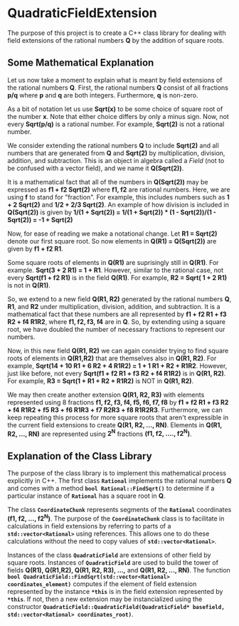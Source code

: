 # QuadraticFieldExtension

The purpose of this project is to create a C++ class library for dealing with field extensions of the rational numbers **Q** by the addition of square roots.

## Some Mathematical Explanation

Let us now take a moment to explain what is meant by field extensions of the rational numbers **Q**. First, the rational numbers **Q** consist of all fractions **p/q** where **p** and **q** are both integers. Furthermore, **q** is non-zero.

As a bit of notation let us use **Sqrt(x)** to be some choice of square root of the number **x**. Note that either choice differs by only a minus sign. Now, not every **Sqrt(p/q)** is a rational number. For example, **Sqrt(2)** is not a rational number.

We consider extending the rational numbers **Q** to include **Sqrt(2)** and all numbers that are generated from **Q** and **Sqrt(2)** by multiplication, division, addition, and subtraction. This is an object in algebra called a *Field* (not to be confused with a vector field), and we name it **Q(Sqrt(2))**. 

It is a mathematical fact that all of the numbers in **Q(Sqrt(2))** may be expressed as **f1 + f2 Sqrt(2)** where **f1, f2** are rational numbers. Here, we are using **f** to stand for "fraction". For example, this includes numbers such as **1 + 2 Sqrt(2)** and **1/2 + 2/3 Sqrt(2)**. An example of how division is included in **Q(Sqrt(2))** is given by **1/(1 + Sqrt(2)) = 1/(1 + Sqrt(2)) \* (1 - Sqrt(2))/(1 - Sqrt(2)) = -1 + Sqrt(2)**

Now, for ease of reading we make a notational change. Let **R1 = Sqrt(2)** denote our first square root. So now elements in **Q(R1) = Q(Sqrt(2))** are given by **f1 + f2 R1**.

Some square roots of elements in **Q(R1)** are suprisingly still in **Q(R1)**. For example. **Sqrt(3 + 2 R1) = 1 + R1**. However, similar to the rational case, not every **Sqrt(f1 + f2 R1)** is in the field **Q(R1)**. For example, **R2 = Sqrt( 1 + 2 R1)** is not in **Q(R1)**. 

So, we extend to a new field **Q(R1, R2)** generated by the rational numbers **Q**, **R1**, and **R2** under multiplication, division, addition, and subtraction. It is a mathematical fact that these numbers are all represented by **f1 + f2 R1 + f3 R2 + f4 R1R2**, where **f1, f2, f3, f4** are in **Q**. So, by extending using a square root, we have doubled the number of necessary fractions to represent our numbers.

Now, in this new field **Q(R1, R2)** we can again consider trying to find square roots of elements in **Q(R1,R2)** that are themselves also in **Q(R1, R2)**. For example, **Sqrt(14 + 10 R1 + 6 R2 + 4 R1R2) = 1 + 1 R1 + R2 + R1R2**. However, just like before, not every **Sqrt(f1 + f2 R1 + f3 R2 + f4 R1R2)** is in **Q(R1, R2)**. For example, **R3 = Sqrt(1 + R1 + R2 + R1R2)** is NOT in **Q(R1, R2)**.

We may then create another extension **Q(R1, R2, R3)** with elements represented using 8 fractions **f1, f2, f3, f4, f5, f6, f7, f8** by **f1 + f2 R1 + f3 R2 + f4 R1R2 + f5 R3 + f6 R1R3 + f7 R2R3 + f8 R1R2R3**. Furthermore, we can keep repeating this process for more square roots that aren't expressible in the current field extensions to create **Q(R1, R2, ..., RN)**. Elements in **Q(R1, R2, ..., RN)** are represented using **2<sup>N</sup>** fractions **(f1, f2, ...., f2<sup>N</sup>)**.

## Explanation of the Class Library

The purpose of the class library is to implement this mathematical process explicitly in C++. The first class **``Rational``** implements the rational numbers **Q** and comes with a method **``bool Rational::FindSqrt()``** to determine if a particular instance of **``Rational``** has a square root in **Q**.

The class **``CoordinateChunk``** represents segments of the **``Rational``** coordinates **(f1, f2, ..., f2<sup>N</sup>)**. The purpose of the **``CoordinateChunk``** class is to facilitate in calculations in field extensions by referring to parts of a **``std::vector<Rational>``** using references. This allows one to do these calculations without the need to copy values of **``std::vector<Rational>``**.

Instances of the class **``QuadraticField``** are extensions of other field by square roots. Instances of **``QuadraticField``** are used to build the tower of fields **Q(R1), Q(R1,R2), Q(R1, R2, R3), ...,** and **Q(R1, R2, ..., RN)**. The function **``bool QuadraticField::FindSqrt(std::vector<Rational> coordinates_element)``** computes if the element of field extension represented by the instance **``*this``** is in the field extension represented by **``*this``**. If not, then a new extension may be instancialized using the constructor **``QuadraticField::QuadraticField(QuadraticField* basefield, std::vector<Rational> coordinates_root)``**. 